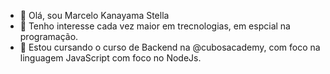 - 👋 Olá, sou Marcelo Kanayama Stella
- 👀 Tenho interesse cada vez maior em trecnologias, em espcial na programação.
- 🌱 Estou cursando o curso de Backend na @cubosacademy, com foco na linguagem JavaScript com foco no NodeJs.

